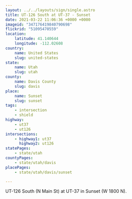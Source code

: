 ```yaml
---
layout: ../../layouts/sign/single.astro
title: UT-126 South at UT-37 - Sunset
date: 2021-03-22 11:06:36 +0000 +0000
imageid: "347176419840790698"
flickrid: "51095470559"
location:
    latitude: 41.140644
    longitude: -112.02608
country:
    name: United States
    slug: united-states
state:
    name: Utah
    slug: utah
county:
    name: Davis County
    slug: davis
place:
    name: Sunset
    slug: sunset
tags:
    - intersection
    - shield
highway:
    - ut37
    - ut126
intersections:
    - highway1: ut37
      highway2: ut126
statePages:
    - state/utah
countyPages:
    - state/utah/davis
placePages:
    - state/utah/davis/sunset

---
```

UT-126 South (N Main St) at UT-37 in Sunset (W 1800 N).